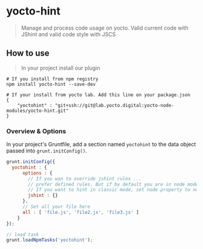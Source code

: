 # yocto-hint

> Manage and process code usage on yocto. Valid current code with JShint and valid code style with JSCS

## How to use

> In your project install our plugin

```shell
# If you install from npm registry
npm install yocto-hint --save-dev
```

```shell
# If your install from yocto lab. Add this line on your package.json
{
    "yoctohint" : "git+ssh://git@lab.yocto.digital:yocto-node-modules/yocto-hint.git"
}
```
### Overview & Options
In your project's Gruntfile, add a section named `yoctohint` to the data object passed into `grunt.initConfig()`.

```js
grunt.initConfig({
  yoctohint : {
      options : {
        // If you wan to override jshint rules ...
        // prefer defined rules. But if by default you are in node mode.
        // If you want to hint in classic mode, set node property to null
        jshint : {}
      },
      // Set all your file here
      all : [ 'file.js', 'file2.js', 'file3.js' ]
    }
});

// load task
grunt.loadNpmTasks('yoctohint');

```
